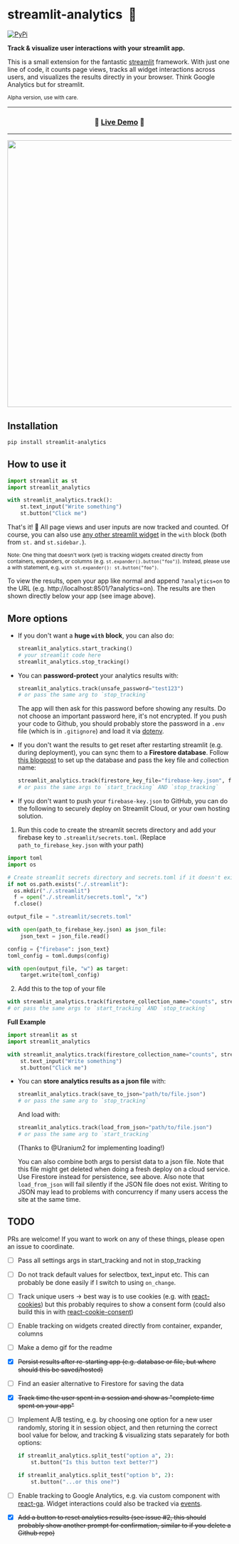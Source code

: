 # streamlit-analytics &nbsp;👀

[![PyPi](https://img.shields.io/pypi/v/streamlit-analytics)](https://pypi.org/project/streamlit-analytics/)

**Track & visualize user interactions with your streamlit app.**

This is a small extension for the fantastic [streamlit](https://www.streamlit.io/)
framework. With just one line of code, it counts page views, tracks all widget
interactions across users, and visualizes the results directly in your browser.
Think Google Analytics but for streamlit.

<sup>Alpha version, use with care.</sup>

---

<h3 align="center">
  🎈 <a href="https://share.streamlit.io/jrieke/streamlit-analytics/main/examples/sharing-demo.py?analytics=on">Live Demo</a> 🎈
</h3>

---

<p align="center">
    <a href="https://share.streamlit.io/jrieke/streamlit-analytics/main/examples/sharing-demo.py?analytics=on"><img src="images/example.png" width=600></a>
</p>

## Installation

```bash
pip install streamlit-analytics
```

## How to use it

```python
import streamlit as st
import streamlit_analytics

with streamlit_analytics.track():
    st.text_input("Write something")
    st.button("Click me")
```

That's it! 🎈 All page views and user inputs are now tracked and counted. Of course,
you can also use [any other streamlit widget](https://docs.streamlit.io/en/stable/api.html#add-widgets-to-sidebar)
in the `with` block (both from `st.` and `st.sidebar.`).

<sub>Note: One thing that doesn't work (yet) is tracking widgets created directly from
containers, expanders, or columns (e.g. `st.expander().button("foo")`). Instead,
please use a with statement, e.g. `with st.expander(): st.button("foo")`.</sub>

To view the results, open your app like normal and append `?analytics=on` to the URL
(e.g. http://localhost:8501/?analytics=on). The results are then shown directly below
your app (see image above).

## More options

- If you don't want a **huge `with` block**, you can also do:

  ```python
  streamlit_analytics.start_tracking()
  # your streamlit code here
  streamlit_analytics.stop_tracking()
  ```

- You can **password-protect** your analytics results with:

  ```python
  streamlit_analytics.track(unsafe_password="test123")
  # or pass the same arg to `stop_tracking`
  ```

  The app will then ask for this password before showing any results. Do not choose an
  important password here, it's not encrypted. If you push your code to Github, you
  should probably store the password in a `.env` file (which is in `.gitignore`) and
  load it via [dotenv](https://github.com/theskumar/python-dotenv).

- If you don't want the results to get reset after restarting streamlit (e.g. during
  deployment), you can sync them to a **Firestore database**. Follow
  [this blogpost](https://blog.streamlit.io/streamlit-firestore/) to set up the database
  and pass the key file and collection name:

  ```python
  streamlit_analytics.track(firestore_key_file="firebase-key.json", firestore_collection_name="counts")
  # or pass the same args to `start_tracking` AND `stop_tracking`
  ```

- If you don't want to push your `firebase-key.json` to GitHub, you can do the following to securely deploy on Streamlit Cloud, or your own hosting solution.

1. Run this code to create the streamlit secrets directory and add your firebase key to `.streamlit/secrets.toml`. (Replace `path_to_firebase_key.json` with your path)

  ```python
  import toml
  import os

  # Create streamlit secrets directory and secrets.toml if it doesn't exist
  if not os.path.exists("./.streamlit"):
    os.mkdir("./.streamlit")
    f = open("./.streamlit/secrets.toml", "x")
    f.close()

  output_file = ".streamlit/secrets.toml"

  with open(path_to_firebase_key.json) as json_file:
      json_text = json_file.read()

  config = {"firebase": json_text}
  toml_config = toml.dumps(config)

  with open(output_file, "w") as target:
      target.write(toml_config)
  ```
2. Add this to the top of your file
  ```python
  with streamlit_analytics.track(firestore_collection_name="counts", streamlit_secrets_firestore_key="firebase", firestore_project_name=firestore_project_name):
  # or pass the same args to `start_tracking` AND `stop_tracking`
  ```
**Full Example**
  ```python
  import streamlit as st
  import streamlit_analytics

  with streamlit_analytics.track(firestore_collection_name="counts", streamlit_secrets_firestore_key="firebase", firestore_project_name=firestore_project_name):
      st.text_input("Write something")
      st.button("Click me")
  ```

- You can **store analytics results as a json file** with:

  ```python
  streamlit_analytics.track(save_to_json="path/to/file.json")
  # or pass the same arg to `stop_tracking`
  ```

  And load with:

  ```python
  streamlit_analytics.track(load_from_json="path/to/file.json")
  # or pass the same arg to `start_tracking`
  ```

  (Thanks to @Uranium2 for implementing loading!)

  You can also combine both args to persist data to a json file. Note that this 
  file might get deleted when doing a fresh deploy on a cloud service. Use Firestore
  instead for persistence, see above. Also note that `load_from_json` will fail silently
  if the JSON file does not exist. Writing to JSON may lead to problems with concurrency 
  if many users access the site at the same time.

## TODO

PRs are welcome! If you want to work on any of these things, please open an issue to coordinate.

- [ ] Pass all settings args in start_tracking and not in stop_tracking
- [ ] Do not track default values for selectbox, text_input etc. This can probably be done easily if I switch to using `on_change`. 
- [ ] Track unique users -> best way is to use cookies (e.g. with [react-cookies](https://www.npmjs.com/package/react-cookie)) but this probably requires to show a consent form (could also build this in with [react-cookie-consent](https://www.npmjs.com/package/react-cookie-consent))
- [ ] Enable tracking on widgets created directly from container, expander, columns
- [ ] Make a demo gif for the readme
- [x] ~~Persist results after re-starting app (e.g. database or file, but where should this be saved/hosted)~~
- [ ] Find an easier alternative to Firestore for saving the data
- [x] ~~Track time the user spent in a session and show as "complete time spent on your app"~~
- [ ] Implement A/B testing, e.g. by choosing one option for a new user randomly, storing it in session object, and then returning the correct bool value for below, and tracking & visualizing stats separately for both options:

  ```python
  if streamlit_analytics.split_test("option a", 2):
      st.button("Is this button text better?")

  if streamlit_analytics.split_test("option b", 2):
      st.button("...or this one?")
  ```

- [ ] Enable tracking to Google Analytics, e.g. via custom component with [react-ga](https://github.com/react-ga/react-ga). Widget interactions could also be tracked via [events](https://github.com/react-ga/react-ga#reactgaeventargs).
- [x] ~~Add a button to reset analytics results (see issue #2, this should probably show another prompt for confirmation, similar to if you delete a Github repo)~~
